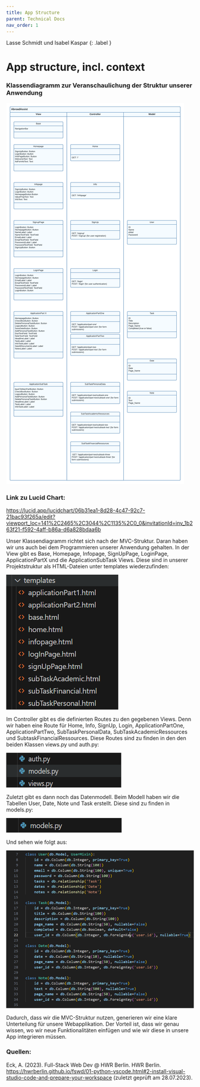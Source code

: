 ```yaml
---
title: App Structure
parent: Technical Docs
nav_order: 1
---
```


Lasse Schmidt und Isabel Kaspar
{: .label }

# App structure, incl. context

### Klassendiagramm zur Veranschaulichung der Struktur unserer Anwendung

![Rookie Coders Klassendiagramm](../assets/images/RookieCodersKlassendiagramm.png)

### Link zu Lucid Chart: 
https://lucid.app/lucidchart/06b31ea1-8d28-4c47-92c7-21bac93f265a/edit?viewport_loc=141%2C2465%2C3044%2C1135%2C0_0&invitationId=inv_1b263f21-f592-4aff-b86a-d6a828bdaa6b

Unser Klassendiagramm richtet sich nach der MVC-Struktur. Daran haben wir uns auch bei dem Programmieren unserer Anwendung gehalten. In der View gibt es Base, Homepage, Infopage, SignUpPage, LoginPage, ApplicationPartX und die ApplicationSubTask Views. Diese sind in unserer Projektstruktur als HTML-Dateien unter templates  wiederzufinden: 

![HTML-Struktur](../assets/images/HTMLStruktur.png)

Im Controller gibt es die definierten Routes zu den gegebenen Views. Denn wir haben eine Route für Home, Info, SignUp, Login, ApplicationPartOne, ApplicationPartTwo, SubTaskPersonalData, SubTaskAcademicRessources und SubtaskFinancialRessources. Diese Routes sind zu finden in den den beiden Klassen views.py und auth.py: 

![HTML-Struktur](../assets/images/HTMLStruktur1.png)

Zuletzt gibt es dann noch das Datenmodell. Beim Modell haben wir die Tabellen User, Date, Note und Task erstellt. Diese sind zu finden in models.py: 

![HTML-Struktur](../assets/images/HTMLStruktur2.png)

Und sehen wie folgt aus: 

![HTML-Struktur](../assets/images/modelspy.png)

Dadurch, dass wir die MVC-Struktur nutzen, generieren wir eine klare Unterteilung für unsere Webapplikation. Der Vorteil ist, dass wir genau wissen, wo wir neue Funktionalitäten einfügen und wie wir diese in unsere App integrieren müssen.

### Quellen:
Eck, A. (2023). Full-Stack Web Dev @ HWR Berlin. HWR Berlin. https://hwrberlin.github.io/fswd/01-python-vscode.html#2-install-visual-studio-code-and-prepare-your-workspace (zuletzt geprüft am 28.07.2023).






